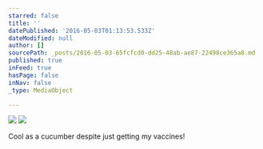 ```yaml
---
starred: false
title: ''
datePublished: '2016-05-03T01:13:53.533Z'
dateModified: null
author: []
sourcePath: _posts/2016-05-03-65fcfcd0-dd25-48ab-ae87-22498ce365a8.md
published: true
inFeed: true
hasPage: false
inNav: false
_type: MediaObject

---
```

![](https://the-grid-user-content.s3-us-west-2.amazonaws.com/0ca7c07b-59c7-4df9-a2bd-5a06e0520e61.jpg)
![](https://the-grid-user-content.s3-us-west-2.amazonaws.com/25e9bc43-34a5-46b9-9e74-4f8d2af203d9.jpg)

Cool as a cucumber despite just getting my vaccines!